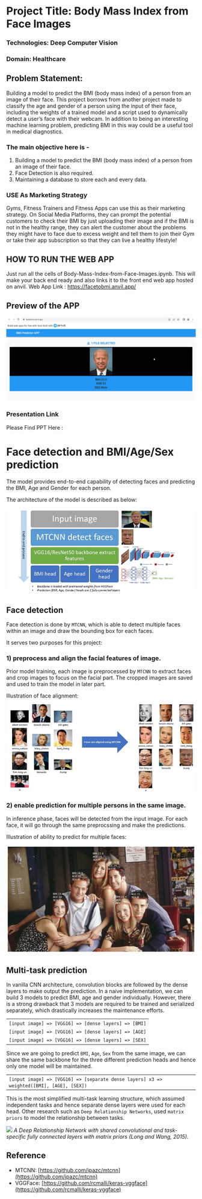 # Project Title: Body Mass Index from Face Images
### Technologies: Deep Computer Vision
### Domain: Healthcare

## Problem Statement:
Building a model to predict the BMI (body mass index) of a person from an image of their
face. This project borrows from another project made to classify the age and gender of
a person using the input of their face, including the weights of a trained model and a
script used to dynamically detect a user’s face with their webcam. In addition to being
an interesting machine learning problem, predicting BMI in this way could be a useful
tool in medical diagnostics.

### The main objective here is -
1. Building a model to predict the BMI (body mass index) of a person from an image of their
face.
2. Face Detection is also required.
3. Maintaining a database to store each and every data.
   
### USE As Marketing Strategy
Gyms, Fitness Trainers and Fitness Apps can use this as their marketing strategy. On Social Media Platforms, they can prompt the potential customers to check their BMI by just uploading their image and if the BMI is not in the healthy range, they can alert the customer about the problems they might have to face due to excess weight and tell them to join their Gym or take their app subscription so that they can live a healthy lifestyle!

## HOW TO RUN THE WEB APP
Just run all the cells of Body-Mass-Index-from-Face-Images.ipynb. This will make your back end ready and also links it to the front end web app hosted on anvil. Web App Link : https://facetobmi.anvil.app/

## Preview of the APP
![](https://github.com/aiwithroy/Body-Mass-Index-from-Face-Images/blob/master/facetobmi/img/App%20Preview.png)
### Presentation Link
Please Find PPT Here :
# Face detection and BMI/Age/Sex prediction

The model provides end-to-end capability of detecting faces and predicting the BMI, Age and Gender for each person.

The architecture of the model is described as below:

![](https://github.com/aiwithroy/Body-Mass-Index-from-Face-Images/blob/master/facetobmi/img/model_structure.jpg)


## Face detection

Face detection is done by `MTCNN`, which is able to detect multiple faces within an image and draw the bounding box for each faces.  

It serves two purposes for this project:

### 1) preprocess and align the facial features of image.

Prior model training, each image is preprocessed by `MTCNN` to extract faces and crop images to focus on the facial part. The cropped images are saved and used to train the model in later part.

Illustration of face alignment:
![](https://github.com/aiwithroy/Body-Mass-Index-from-Face-Images/blob/master/facetobmi/img/mtcnn_face_alignment.jpg)

### 2) enable prediction for multiple persons in the same image.

In inference phase, faces will be detected from the input image. For each face, it will go through the same preprocssing and make the predictions.

Illustration of ability to predict for multiple faces:

![](https://github.com/aiwithroy/Body-Mass-Index-from-Face-Images/blob/master/facetobmi/img/detect_predict_multi_faces.png)

## Multi-task prediction

In vanilla CNN architecture, convolution blocks are followed by the dense layers to make output the prediction. In a naive implementation, we can build 3 models to predict BMI, age and gender individually. However, there is a strong drawback that 3 models are required to be trained and serialized separately, which drastically increases the maintenance efforts.

|   |
|---|
|`[input image] => [VGG16] => [dense layers] => [BMI]`|
|`[input image] => [VGG16] => [dense layers] => [AGE]`|
|`[input image] => [VGG16] => [dense layers] => [SEX]`|

Since we are going to predict `BMI`, `Age`, `Sex` from the same image, we can share the same backbone for the three different prediction heads and hence only one model will be maintained.

|    |
|----|
|`[input image] => [VGG16] => [separate dense layers] x3 => weighted([BMI], [AGE], [SEX])`|

This is the most simplified multi-task learning structure, which assumed independent tasks and hence separate dense layers were used for each head. Other research such as `Deep Relationship Networks`, used `matrix priors` to model the relationship between tasks.

![](https://ruder.io/content/images/2017/05/relationship_networks.png)
_A Deep Relationship Network with shared convolutional and task-specific fully connected layers with matrix priors (Long and Wang, 2015)._

## Reference

 * MTCNN: [https://github.com/ipazc/mtcnn](https://github.com/ipazc/mtcnn)
 * VGGFace: [https://github.com/rcmalli/keras-vggface](https://github.com/rcmalli/keras-vggface)
